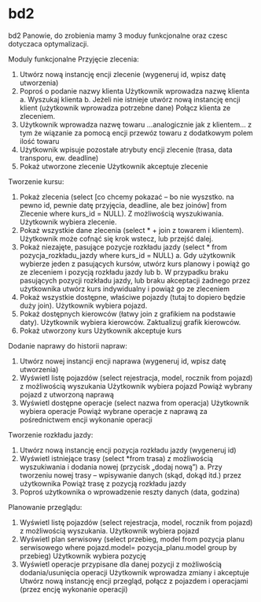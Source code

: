 # bd2
bd2
Panowie, do zrobienia mamy 3 moduy funkcjonalne oraz czesc dotyczaca optymalizacji.



Moduly funkcjonalne
Przyjęcie zlecenia:
1.	Utwórz nową instancję encji zlecenie (wygeneruj id, wpisz datę utworzenia)
2.	Poproś o podanie nazwy klienta
Użytkownik wprowadza nazwę klienta 
a.	Wyszukaj klienta
b.	Jeżeli nie istnieje utwórz nową instancję encji klient (użytkownik wprowadza potrzebne dane)
Połącz klienta ze zleceniem.
3.	Użytkownik wprowadza nazwę towaru
…analogicznie jak z klientem… z tym że wiązanie za pomocą encji przewóz towaru z dodatkowym polem ilość towaru
4.	Użytkownik wpisuje pozostałe atrybuty encji zlecenie (trasa, data transporu, ew. deadline)
5.	Pokaż utworzone zlecenie
Użytkownik akceptuje zlecenie

Tworzenie kursu:

1.	Pokaż zlecenia (select [co chcemy pokazać – bo nie wyszstko. na pewno id, pewnie datę przyjęcia, deadline, ale bez joinów] from Zlecenie where kurs_id = NULL). Z możliwością wyszukiwania.
Użytkownik wybiera zlecenie.
2.	Pokaż wszystkie dane zlecenia (select * + join z towarem i klientem).
Użytkownik może cofnąć się krok wstecz, lub przejść dalej.
3.	Pokaż niezajęte, pasujące pozycje rozkładu jazdy (select * from pozycja_rozkładu_jazdy where kurs_id = NULL)
a.	Gdy użytkownik wybierze jeden z pasujących kursów, utwórz kurs planowy i powiąż go ze zleceniem i pozycją rozkładu jazdy
lub
b.	W przypadku braku pasujących pozycji rozkładu jazdy, lub braku akceptacji żadnego przez użytkownika utwórz kurs indywidualny i powiąż go ze zleceniem
4.	Pokaż wszystkie dostępne, właściwe pojazdy (tutaj to dopiero będzie duży join).
Użytkownik wybiera pojazd.
5.	Pokaż dostępnych kierowców (łatwy join z grafikiem na podstawie daty).
Użytkownik wybiera kierowców.
Zaktualizuj grafik kierowców.
6.	Pokaż utworzony kurs
Użytkownik akceptuje kurs





Dodanie naprawy do historii napraw:

1.	Utwórz nowej instancji encji naprawa (wygeneruj id, wpisz datę utworzenia)
2.	Wyświetl listę pojazdów (select rejestracja, model, rocznik from pojazd) z możliwością wyszukania
Użytkownik wybiera pojazd
Powiąż wybrany pojazd z utworzoną naprawą
3.	Wyświetl dostępne operacje (select nazwa from operacja)
Użytkownik wybiera operacje
Powiąż wybrane operacje z naprawą za pośrednictwem encji wykonanie operacji

Tworzenie rozkładu jazdy:
1.	Utwórz nową instancję  encji pozycja rozkładu jazdy (wygeneruj id)
2.	Wyświetl istniejące trasy (select *from trasa) z możliwością wyszukiwania i dodania nowej (przycisk „dodaj nową”)
a.	Przy tworzeniu nowej trasy – wpisywanie danych (skąd, dokąd itd.) przez użytkownika
Powiąż trasę z pozycją rozkładu jazdy
3.	Poproś użytkownika o wprowadzenie reszty danych (data, godzina)

Planowanie przeglądu:
1.	Wyświetl listę pojazdów (select rejestracja, model, rocznik from pojazd) z możliwością wyszukania.
Użytkownik wybiera pojazd
2.	Wyświetl plan serwisowy (select przebieg, model from pozycja planu serwisowego  where pojazd.model= pozycja_planu.model group by przebieg)
Użytkownik wybiera pozycję 
3.	Wyświetl operacje przypisane dla danej pozycji z możliwością dodania/usunięcia operacji
Użytkownik wprowadza zmiany i akceptuje
Utwórz nową instancję encji przegląd, połącz z pojazdem i operacjami (przez encję wykonanie operacji)
